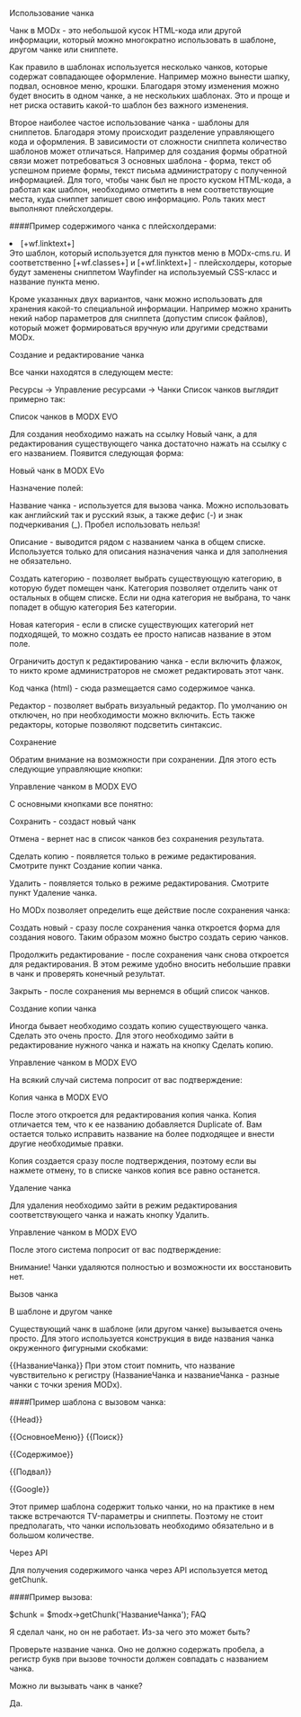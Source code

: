 Использование чанка

Чанк в MODx - это небольшой кусок HTML-кода или другой информации, который можно многократно использовать в шаблоне, другом чанке или сниппете.

Как правило в шаблонах используется несколько чанков, которые содержат совпадающее оформление. Например можно вынести шапку, подвал, основное меню, крошки. Благодаря этому изменения можно будет вносить в одном чанке, а не нескольких шаблонах. Это и проще и нет риска оставить какой-то шаблон без важного изменения.

Второе наиболее частое использование чанка - шаблоны для сниппетов. Благодаря этому происходит разделение управляющего кода и оформления. В зависимости от сложности сниппета количество шаблонов может отличаться. Например для создания формы обратной связи может потребоваться 3 основных шаблона - форма, текст об успешном приеме формы, текст письма администратору с полученной информацией. Для того, чтобы чанк был не просто куском HTML-кода, а работал как шаблон, необходимо отметить в нем соответствующие места, куда сниппет запишет свою информацию. Роль таких мест выполняют плейсхолдеры.

####Пример содержимого чанка с плейсхолдерами:

<li [+wf.classes+]>[+wf.linktext+]</li>
Это шаблон, который используется для пунктов меню в MODx-cms.ru. И соответственно [+wf.classes+] и [+wf.linktext+] - плейсхолдеры, которые будут заменены сниппетом Wayfinder на используемый CSS-класс и название пункта меню.

Кроме указанных двух вариантов, чанк можно использовать для хранения какой-то специальной информации. Например можно хранить некий набор параметров для сниппета (допустим список файлов), который может формироваться вручную или другими средствами MODx.

Создание и редактирование чанка

Все чанки находятся в следующем месте:

Ресурсы → Управление ресурсами → Чанки
Список чанков выглядит примерно так:

Список чанков в MODX EVO

Для создания необходимо нажать на ссылку Новый чанк, а для редактирования существующего чанка достаточно нажать на ссылку с его названием. Появится следующая форма:

Новый чанк в MODX EVo

Назначение полей:

Название чанка - используется для вызова чанка. Можно использовать как английский так и русский язык, а также дефис (-) и знак подчеркивания (_). Пробел использовать нельзя!

Описание - выводится рядом с названием чанка в общем списке. Используется только для описания назначения чанка и для заполнения не обязательно.

Создать категорию - позволяет выбрать существующую категорию, в которую будет помещен чанк. Категория позволяет отделить чанк от остальных в общем списке. Если ни одна категория не выбрана, то чанк попадет в общую категория Без категории.

Новая категория - если в списке существующих категорий нет подходящей, то можно создать ее просто написав название в этом поле.

Ограничить доступ к редактированию чанка - если включить флажок, то никто кроме администраторов не сможет редактировать этот чанк.

Код чанка (html) - сюда размещается само содержимое чанка.

Редактор - позволяет выбрать визуальный редактор. По умолчанию он отключен, но при необходимости можно включить. Есть также редакторы, которые позволяют подсветить синтаксис.

Сохранение

Обратим внимание на возможности при сохранении. Для этого есть следующие управляющие кнопки:

Управление чанком в MODX EVO

С основными кнопками все понятно:

Сохранить - создаст новый чанк

Отмена - вернет нас в список чанков без сохранения результата.

Сделать копию - появляется только в режиме редактирования. Смотрите пункт Создание копии чанка.

Удалить - появляется только в режиме редактирования. Смотрите пункт Удаление чанка.

Но MODx позволяет определить еще действие после сохранения чанка:

Создать новый - сразу после сохранения чанка откроется форма для создания нового. Таким образом можно быстро создать серию чанков.

Продолжить редактирование - после сохранения чанк снова откроется для редактирования. В этом режиме удобно вносить небольшие правки в чанк и проверять конечный результат.

Закрыть - после сохранения мы вернемся в общий список чанков.

Создание копии чанка

Иногда бывает необходимо создать копию существующего чанка. Сделать это очень просто. Для этого необходимо зайти в редактирование нужного чанка и нажать на кнопку Сделать копию.

Управление чанком в MODX EVO

На всякий случай система попросит от вас подтверждение:

Копия чанка в MODX EVO

После этого откроется для редактирования копия чанка. Копия отличается тем, что к ее названию добавляется Duplicate of. Вам остается только исправить название на более подходящее и внести другие необходимые правки.

Копия создается сразу после подтверждения, поэтому если вы нажмете отмену, то в списке чанков копия все равно останется.

Удаление чанка

Для удаления необходимо зайти в режим редактирования соответствующего чанка и нажать кнопку Удалить.

Управление чанком в MODX EVO

После этого система попросит от вас подтверждение:



Внимание! Чанки удаляются полностью и возможности их восстановить нет.

Вызов чанка

В шаблоне и другом чанке

Существующий чанк в шаблоне (или другом чанке) вызывается очень просто. Для этого используется конструкция в виде названия чанка окруженного фигурными скобками:

{{НазваниеЧанка}}
При этом стоит помнить, что название чувствительно к регистру (НазваниеЧанка и названиеЧанка - разные чанки с точки зрения MODx).

####Пример шаблона с вызовом чанка:

<html>
<head>
{{Head}}
</head>
<body>

{{ОсновноеМеню}}
{{Поиск}}

<div class="outer">
    <div class="main">
        {{Содержимое}}
    </div>
</div>

{{Подвал}}

{{Google}}
</body>
</html>
Этот пример шаблона содержит только чанки, но на практике в нем также встречаются TV-параметры и сниппеты. Поэтому не стоит предполагать, что чанки использовать необходимо обязательно и в большом количестве.

Через API

Для получения содержимого чанка через API используется метод getChunk.

####Пример вызова:

$chunk = $modx->getChunk('НазваниеЧанка');
FAQ

Я сделал чанк, но он не работает. Из-за чего это может быть?

Проверьте название чанка. Оно не должно содержать пробела, а регистр букв при вызове точности должен совпадать с названием чанка.

Можно ли вызывать чанк в чанке?

Да.